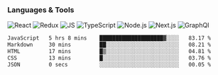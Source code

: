 ### Languages & Tools
![React](https://img.shields.io/badge/REACT-000?style=for-the-badge&logo=REACT)
![Redux](https://img.shields.io/badge/REDUX-000?style=for-the-badge&logo=Redux&logoColor=violet)
![JS](https://img.shields.io/badge/JavaScript-000?style=for-the-badge&logo=JavaScript&logoColor=yellow)
![TypeScript](https://img.shields.io/badge/TypeScript-000?style=for-the-badge&logo=TypeScript&logoColor=)
![Node.js](https://img.shields.io/badge/Node.js-000?style=for-the-badge&logo=Node.js&logoColor=)
![Next.js](https://img.shields.io/badge/Next.js-000?style=for-the-badge&logo=Next.js&logoColor=)
![GraphQl](https://img.shields.io/badge/GraphQl-000?style=for-the-badge&logo=GraphQl&logoColor=violet)


<!--START_SECTION:waka-->

```txt
JavaScript   5 hrs 8 mins    ████████████████████▓░░░░   83.17 %
Markdown     30 mins         ██░░░░░░░░░░░░░░░░░░░░░░░   08.21 %
HTML         17 mins         █▒░░░░░░░░░░░░░░░░░░░░░░░   04.81 %
CSS          13 mins         █░░░░░░░░░░░░░░░░░░░░░░░░   03.76 %
JSON         0 secs          ░░░░░░░░░░░░░░░░░░░░░░░░░   00.05 %
```

<!--END_SECTION:waka-->
